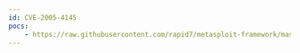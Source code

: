 ```yaml
---
id: CVE-2005-4145
pocs:
    - https://raw.githubusercontent.com/rapid7/metasploit-framework/master/modules/exploits/windows/mssql/lyris_listmanager_weak_pass.rb
---
```

